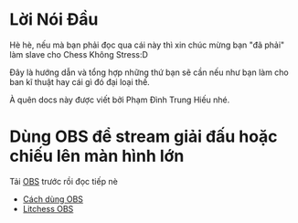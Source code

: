# Lời Nói Đầu

Hè hè, nếu mà bạn phải đọc qua cái này thì xin chúc mừng bạn "đã phải" làm slave cho Chess Không Stress:D

Đây là hướng dẫn và tổng hợp những thứ bạn sẽ cần nếu như bạn làm cho ban kĩ thuật hay cái gì đó đại loại thế.

À quên docs này được viết bởi Phạm Đình Trung Hiếu nhé.

# Dùng OBS để stream giải đấu hoặc chiếu lên màn hình lớn

Tải [OBS](https://obsproject.com/) trước rồi đọc tiếp nè

* [Cách dùng OBS](./OBS/obscoban.md)
* [Litchess OBS](https://github.com/hieupham1103/OBS-lichess-stream)
